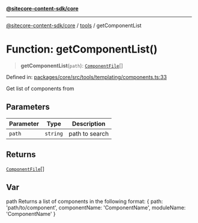 [**@sitecore-content-sdk/core**](../../README.md)

***

[@sitecore-content-sdk/core](../../README.md) / [tools](../README.md) / getComponentList

# Function: getComponentList()

> **getComponentList**(`path`): [`ComponentFile`](../interfaces/ComponentFile.md)[]

Defined in: [packages/core/src/tools/templating/components.ts:33](https://github.com/Sitecore/content-sdk/blob/83cb65a3c972c72b48c373cdf1da3de357f70681/packages/core/src/tools/templating/components.ts#L33)

Get list of components from

## Parameters

| Parameter | Type | Description |
| ------ | ------ | ------ |
| `path` | `string` | path to search |

## Returns

[`ComponentFile`](../interfaces/ComponentFile.md)[]

## Var

path
Returns a list of components in the following format:
{
 path: 'path/to/component',
 componentName: 'ComponentName',
 moduleName: 'ComponentName'
}
